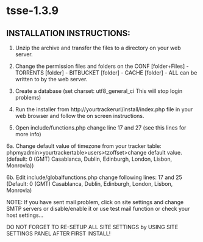 # tsse-1.3.9

INSTALLATION INSTRUCTIONS:
------------------------------------------------------------------------
1. Unzip the archive and transfer the files to a directory on your web server.

2. Change the permission files and folders on the CONF [folder+Files] - TORRENTS [folder] - BITBUCKET [folder] - CACHE [folder] - ALL can be written to by the web server.

3. Create a database (set charset: utf8_general_ci This will stop login problems)

4. Run the installer from http://yourtrackerurl/install/index.php file in your web browser and follow the on screen instructions.

5. Open include/functions.php change line 17 and 27 (see this lines for more info)

6a. Change default value of timezone from your tracker table: phpmyadmin>yourtrackertable>users>tzoffset>change default value. (default: 0 (GMT) Casablanca, Dublin, Edinburgh, London, Lisbon, Monrovia))

6b. Edit include/globalfunctions.php change following lines: 17 and 25 (Default: 0 (GMT) Casablanca, Dublin, Edinburgh, London, Lisbon, Monrovia)

NOTE: If you have sent mail problem, click on site settings and change SMTP servers or disable/enable it or use test mail function or check your host settings...

DO NOT FORGET TO RE-SETUP ALL SITE SETTINGS by USING SITE SETTINGS PANEL AFTER FIRST INSTALL!
